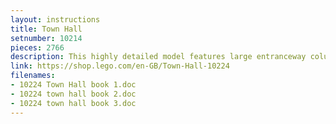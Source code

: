 ```yaml
---
layout: instructions
title: Town Hall
setnumber: 10214
pieces: 2766
description: This highly detailed model features large entranceway columns, a coat of arms, a tall bell tower with clock and a large skylight that lets you see inside! On the ground floor, the large hall, tax office and auditorium have everything you need to run the town. Take the working elevator up to the secretary and mayor’s offices on the second floor, realistically furnished with desks, chairs, paintings and even a frog sculpture. Hold a meeting and address the town’s citizens at the podium! On the third floor, a spacious meeting room features a large conference table, chairs, globe and plants.
link: https://shop.lego.com/en-GB/Town-Hall-10224
filenames: 
- 10224 Town Hall book 1.doc
- 10224 town hall book 2.doc
- 10224 town hall book 3.doc
---
```


